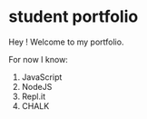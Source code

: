 # student portfolio

Hey ! Welcome to my portfolio.

For now I know:

1. JavaScript
2. NodeJS
3. Repl.it
4. CHALK